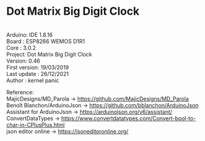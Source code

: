 # Dot Matrix Big Digit Clock 
<br/>
Arduino: IDE 1.8.16  <br/>
Board  : ESP8266 WEMOS D1R1 <br/>
Core   : 3.0.2 <br/>
Project: Dot Matrix Big Digit Clock <br/>
Version: 0.46 <br/>
First version: 19/03/2019  <br/>
Last update  : 26/12/2021  <br/>
Author       : kernel panic <br/>
<p> </p>

Reference: <br/>
MajicDesigns/MD_Parola        -> https://github.com/MajicDesigns/MD_Parola   <br/>
Benoît Blanchon/ArduinoJson   -> https://github.com/bblanchon/ArduinoJson   <br/>
Assistant for ArduinoJson     -> https://arduinojson.org/v6/assistant/    <br/>
ConvertDataTypes              -> https://www.convertdatatypes.com/Convert-bool-to-char-in-CPlusPlus.html  <br/>
json editor online            -> https://jsoneditoronline.org/  <br/>
